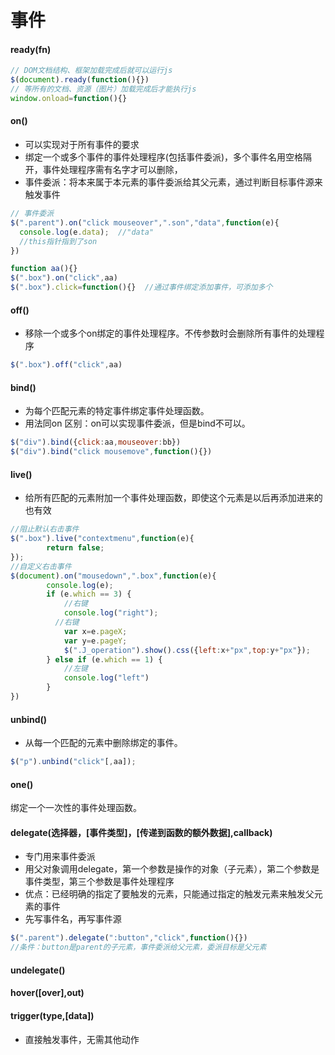 # 事件
#### ready(fn)
```javascript
// DOM文档结构、框架加载完成后就可以运行js
$(document).ready(function(){})
// 等所有的文档、资源（图片）加载完成后才能执行js
window.onload=function(){}
```
#### on()
- 可以实现对于所有事件的要求
- 绑定一个或多个事件的事件处理程序(包括事件委派)，多个事件名用空格隔开，事件处理程序需有名字才可以删除，
- 事件委派：将本来属于本元素的事件委派给其父元素，通过判断目标事件源来触发事件
```javascript
// 事件委派
$(".parent").on("click mouseover",".son","data",function(e){
  console.log(e.data);  //"data"
  //this指针指到了son
})
```
```javascript
function aa(){}
$(".box").on("click",aa)
$(".box").click=function(){}  //通过事件绑定添加事件，可添加多个
```
#### off()
- 移除一个或多个on绑定的事件处理程序。不传参数时会删除所有事件的处理程序
```javascript
$(".box").off("click",aa)
```

#### bind()
- 为每个匹配元素的特定事件绑定事件处理函数。
- 用法同on 区别：on可以实现事件委派，但是bind不可以。
```javascript
$("div").bind({click:aa,mouseover:bb})
$("div").bind("click mousemove",function(){})
```

#### live()
- 给所有匹配的元素附加一个事件处理函数，即使这个元素是以后再添加进来的也有效
```javascript
//阻止默认右击事件
$(".box").live("contextmenu",function(e){
		return false;
});
//自定义右击事件
$(document).on("mousedown",".box",function(e){
		console.log(e);
		if (e.which == 3) {
	        //右键
	        console.log("right");
          //右键
	        var x=e.pageX;
	        var y=e.pageY;
	        $(".J_operation").show().css({left:x+"px",top:y+"px"});
	    } else if (e.which == 1) {
	        //左键
	        console.log("left")
	    }
})
```

#### unbind()
- 从每一个匹配的元素中删除绑定的事件。
```javascript
$("p").unbind("click"[,aa]);
```

#### one()
绑定一个一次性的事件处理函数。

#### delegate(选择器，[事件类型]，[传递到函数的额外数据],callback)
- 专门用来事件委派
- 用父对象调用delegate，第一个参数是操作的对象（子元素），第二个参数是事件类型，第三个参数是事件处理程序
- 优点：已经明确的指定了要触发的元素，只能通过指定的触发元素来触发父元素的事件
- 先写事件名，再写事件源
```javascript
$(".parent").delegate(":button","click",function(){})  
//条件：button是parent的子元素，事件委派给父元素，委派目标是父元素
```

#### undelegate()

#### hover([over],out)

#### trigger(type,[data])
- 直接触发事件，无需其他动作
